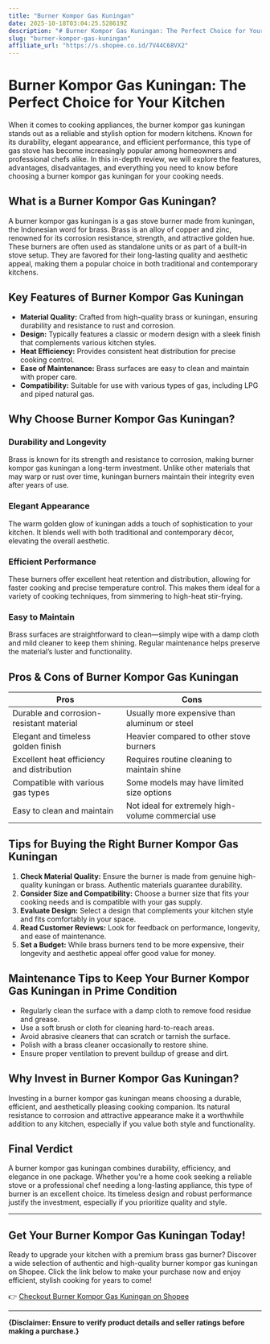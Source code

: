 ```yaml
---
title: "Burner Kompor Gas Kuningan"
date: 2025-10-18T03:04:25.528619Z
description: "# Burner Kompor Gas Kuningan: The Perfect Choice for Your Kitchen..."
slug: "burner-kompor-gas-kuningan"
affiliate_url: "https://s.shopee.co.id/7V44C68VX2"
---
```

# Burner Kompor Gas Kuningan: The Perfect Choice for Your Kitchen

When it comes to cooking appliances, the burner kompor gas kuningan stands out as a reliable and stylish option for modern kitchens. Known for its durability, elegant appearance, and efficient performance, this type of gas stove has become increasingly popular among homeowners and professional chefs alike. In this in-depth review, we will explore the features, advantages, disadvantages, and everything you need to know before choosing a burner kompor gas kuningan for your cooking needs.

## What is a Burner Kompor Gas Kuningan?

A burner kompor gas kuningan is a gas stove burner made from kuningan, the Indonesian word for brass. Brass is an alloy of copper and zinc, renowned for its corrosion resistance, strength, and attractive golden hue. These burners are often used as standalone units or as part of a built-in stove setup. They are favored for their long-lasting quality and aesthetic appeal, making them a popular choice in both traditional and contemporary kitchens.

## Key Features of Burner Kompor Gas Kuningan

- **Material Quality:** Crafted from high-quality brass or kuningan, ensuring durability and resistance to rust and corrosion.
- **Design:** Typically features a classic or modern design with a sleek finish that complements various kitchen styles.
- **Heat Efficiency:** Provides consistent heat distribution for precise cooking control.
- **Ease of Maintenance:** Brass surfaces are easy to clean and maintain with proper care.
- **Compatibility:** Suitable for use with various types of gas, including LPG and piped natural gas.

## Why Choose Burner Kompor Gas Kuningan?

### Durability and Longevity

Brass is known for its strength and resistance to corrosion, making burner kompor gas kuningan a long-term investment. Unlike other materials that may warp or rust over time, kuningan burners maintain their integrity even after years of use.

### Elegant Appearance

The warm golden glow of kuningan adds a touch of sophistication to your kitchen. It blends well with both traditional and contemporary décor, elevating the overall aesthetic.

### Efficient Performance

These burners offer excellent heat retention and distribution, allowing for faster cooking and precise temperature control. This makes them ideal for a variety of cooking techniques, from simmering to high-heat stir-frying.

### Easy to Maintain

Brass surfaces are straightforward to clean—simply wipe with a damp cloth and mild cleaner to keep them shining. Regular maintenance helps preserve the material’s luster and functionality.

## Pros & Cons of Burner Kompor Gas Kuningan

| Pros                                              | Cons                                              |
|---------------------------------------------------|---------------------------------------------------|
| Durable and corrosion-resistant material        | Usually more expensive than aluminum or steel   |
| Elegant and timeless golden finish              | Heavier compared to other stove burners         |
| Excellent heat efficiency and distribution      | Requires routine cleaning to maintain shine   |
| Compatible with various gas types                | Some models may have limited size options     |
| Easy to clean and maintain                       | Not ideal for extremely high-volume commercial use |

## Tips for Buying the Right Burner Kompor Gas Kuningan

1. **Check Material Quality:** Ensure the burner is made from genuine high-quality kuningan or brass. Authentic materials guarantee durability.
2. **Consider Size and Compatibility:** Choose a burner size that fits your cooking needs and is compatible with your gas supply.
3. **Evaluate Design:** Select a design that complements your kitchen style and fits comfortably in your space.
4. **Read Customer Reviews:** Look for feedback on performance, longevity, and ease of maintenance.
5. **Set a Budget:** While brass burners tend to be more expensive, their longevity and aesthetic appeal offer good value for money.

## Maintenance Tips to Keep Your Burner Kompor Gas Kuningan in Prime Condition

- Regularly clean the surface with a damp cloth to remove food residue and grease.
- Use a soft brush or cloth for cleaning hard-to-reach areas.
- Avoid abrasive cleaners that can scratch or tarnish the surface.
- Polish with a brass cleaner occasionally to restore shine.
- Ensure proper ventilation to prevent buildup of grease and dirt.

## Why Invest in Burner Kompor Gas Kuningan?

Investing in a burner kompor gas kuningan means choosing a durable, efficient, and aesthetically pleasing cooking companion. Its natural resistance to corrosion and attractive appearance make it a worthwhile addition to any kitchen, especially if you value both style and functionality.

## Final Verdict

A burner kompor gas kuningan combines durability, efficiency, and elegance in one package. Whether you're a home cook seeking a reliable stove or a professional chef needing a long-lasting appliance, this type of burner is an excellent choice. Its timeless design and robust performance justify the investment, especially if you prioritize quality and style.

---

## Get Your Burner Kompor Gas Kuningan Today!

Ready to upgrade your kitchen with a premium brass gas burner? Discover a wide selection of authentic and high-quality burner kompor gas kuningan on Shopee. Click the link below to make your purchase now and enjoy efficient, stylish cooking for years to come!

👉 [Checkout Burner Kompor Gas Kuningan on Shopee](https://s.shopee.co.id/7V44C68VX2)

---

**{Disclaimer: Ensure to verify product details and seller ratings before making a purchase.}**